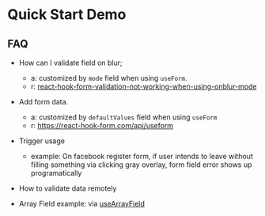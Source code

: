 # Quick Start Demo

## FAQ

- How can I validate field on blur;

  - a: customized by `mode` field when using `useForm`.
  - r: [react-hook-form-validation-not-working-when-using-onblur-mode](https://stackoverflow.com/questions/66758855/react-hook-form-validation-not-working-when-using-onblur-mode)

- Add form data.

  - a: customized by `defaultValues` field when using `useForm`
  - r: https://react-hook-form.com/api/useform

- Trigger usage

  - example: On facebook register form, if user intends to leave without filling something via clicking gray overlay, form field error shows up programatically

- How to validate data remotely

- Array Field example: via [useArrayField](https://react-hook-form.com/api/usefieldarray)
